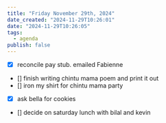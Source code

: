 ```yaml
---
title: "Friday November 29th, 2024"
date_created: "2024-11-29T10:26:01"
date: "2024-11-29T10:26:05"
tags:
  - agenda
publish: false
---
```


- [x] reconcile pay stub. emailed Fabienne
- [] finish writing chintu mama poem and print it out
- [] iron my shirt for chintu mama party
- [x] ask bella for cookies
- [] decide on saturday lunch with bilal and kevin
